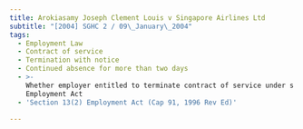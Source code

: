 ```yaml
---
title: Arokiasamy Joseph Clement Louis v Singapore Airlines Ltd
subtitle: "[2004] SGHC 2 / 09\_January\_2004"
tags:
  - Employment Law
  - Contract of service
  - Termination with notice
  - Continued absence for more than two days
  - >-
    Whether employer entitled to terminate contract of service under s 13
    Employment Act
  - 'Section 13(2) Employment Act (Cap 91, 1996 Rev Ed)'

---
```


